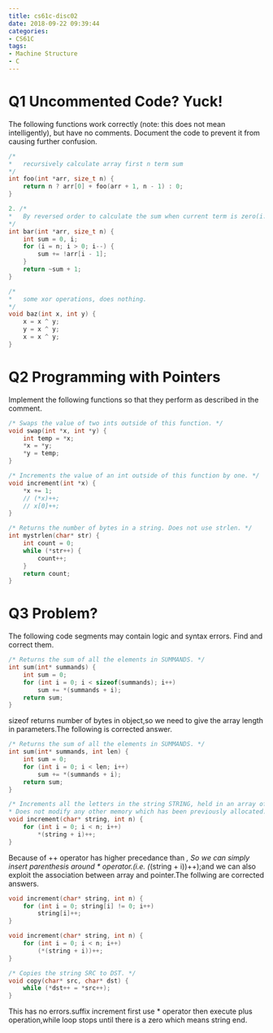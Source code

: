 ```yaml
---
title: cs61c-disc02
date: 2018-09-22 09:39:44
categories:
- CS61C
tags:
- Machine Structure
- C
---
```


# Q1 Uncommented Code? Yuck!
The following functions work correctly (note: this does not mean intelligently), but have no comments. Document the code to prevent it from causing further confusion.
```c
/*
*   recursively calculate array first n term sum
*/
int foo(int *arr, size_t n) {
    return n ? arr[0] + foo(arr + 1, n - 1) : 0;
}
```
```c
2. /*
*   By reversed order to calculate the sum when current term is zero(i.e. if there's zero, plus 1).return bitwise invert plus 1 result(i.e. two's complement).The whole function calculate zero's count times -1.
*/
int bar(int *arr, size_t n) {
    int sum = 0, i;
    for (i = n; i > 0; i--) {
        sum += !arr[i - 1];
    }
    return ~sum + 1;
}
```
```c
/*
*   some xor operations, does nothing.
*/
void baz(int x, int y) {
    x = x ^ y;
    y = x ^ y;
    x = x ^ y;
}
```
# Q2 Programming with Pointers
Implement the following functions so that they perform as described in the comment.
```c
/* Swaps the value of two ints outside of this function. */
void swap(int *x, int *y) {
    int temp = *x;
    *x = *y;
    *y = temp;
}
```
```c
/* Increments the value of an int outside of this function by one. */
void increment(int *x) {
    *x += 1;
    // (*x)++;
    // x[0]++;
}
```
```c
/* Returns the number of bytes in a string. Does not use strlen. */
int mystrlen(char* str) {
    int count = 0;
    while (*str++) {
        count++;
    }
    return count;
}
```
# Q3 Problem?
The following code segments may contain logic and syntax errors. Find and correct them.
```c
/* Returns the sum of all the elements in SUMMANDS. */
int sum(int* summands) {
    int sum = 0;
    for (int i = 0; i < sizeof(summands); i++)
        sum += *(summands + i);
    return sum;
}
```
sizeof returns number of bytes in object,so we need to give the array length in parameters.The following is corrected answer.
```c
/* Returns the sum of all the elements in SUMMANDS. */
int sum(int* summands, int len) {
    int sum = 0;
    for (int i = 0; i < len; i++)
        sum += *(summands + i);
    return sum;
}
```
```c
/* Increments all the letters in the string STRING, held in an array of length N.
* Does not modify any other memory which has been previously allocated. */
void increment(char* string, int n) {
    for (int i = 0; i < n; i++)
        *(string + i)++;
}
```
Because of ++ operator has higher precedance than *, So we can simply insert parenthesis around * operator.(i.e. (*(string + i))++);and we can also exploit the association between array and pointer.The follwing are corrected answers.
```c
void increment(char* string, int n) {
    for (int i = 0; string[i] != 0; i++)
        string[i]++;
}
```
```c
void increment(char* string, int n) {
    for (int i = 0; i < n; i++)
        (*(string + i))++;
}
```
```c
/* Copies the string SRC to DST. */
void copy(char* src, char* dst) {
    while (*dst++ = *src++);
}
```
This has no errors.suffix increment first use * operator then execute plus operation,while loop stops until there is a zero which means string end.
